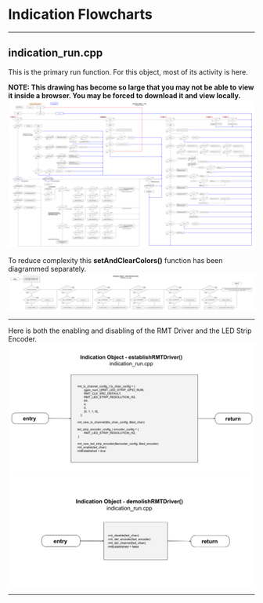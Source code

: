 # Indication Flowcharts

___
## indication_run.cpp
This is the primary run function.  For this object, most of its activity is here.  

**NOTE: This drawing has become so large that you may not be able to view it inside a browser. You may be forced to download it and view locally.**  
![Indication Flowchart Run](./drawings/ind_flowchart_run.svg)  

To reduce complexity this **setAndClearColors()** function has been diagrammed separately.  
![Indication Flowchart setAndClearColors](./drawings/ind_flowchart_setAndClearColors.svg)  
___  
Here is both the enabling and disabling of the RMT Driver and the LED Strip Encoder.
![Indication Flowchart establishRMTDriver](./drawings/ind_flowchart_establishRMTDriver.svg)  
![Indication Flowchart demolishRMTDriver](./drawings/ind_flowchart_demolishRMTDriver.svg) 
___  
